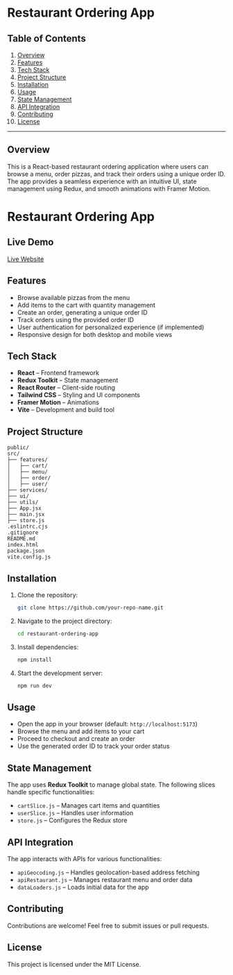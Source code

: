 # Restaurant Ordering App

## Table of Contents

1. [Overview](#overview)
2. [Features](#features)
3. [Tech Stack](#tech-stack)
4. [Project Structure](#project-structure)
5. [Installation](#installation)
6. [Usage](#usage)
7. [State Management](#state-management)
8. [API Integration](#api-integration)
9. [Contributing](#contributing)
10. [License](#license)

---

## Overview

This is a React-based restaurant ordering application where users can browse a menu, order pizzas, and track their orders using a unique order ID. The app provides a seamless experience with an intuitive UI, state management using Redux, and smooth animations with Framer Motion.

# Restaurant Ordering App

## Live Demo

[Live Website](https://resturant-io.vercel.app/)

## Features

- Browse available pizzas from the menu
- Add items to the cart with quantity management
- Create an order, generating a unique order ID
- Track orders using the provided order ID
- User authentication for personalized experience (if implemented)
- Responsive design for both desktop and mobile views

## Tech Stack

- **React** – Frontend framework
- **Redux Toolkit** – State management
- **React Router** – Client-side routing
- **Tailwind CSS** – Styling and UI components
- **Framer Motion** – Animations
- **Vite** – Development and build tool

## Project Structure

```
public/
src/
├── features/
│   ├── cart/
│   ├── menu/
│   ├── order/
│   ├── user/
├── services/
├── ui/
├── utils/
├── App.jsx
├── main.jsx
├── store.js
.eslintrc.cjs
.gitignore
README.md
index.html
package.json
vite.config.js
```

## Installation

1. Clone the repository:
   ```sh
   git clone https://github.com/your-repo-name.git
   ```
2. Navigate to the project directory:
   ```sh
   cd restaurant-ordering-app
   ```
3. Install dependencies:
   ```sh
   npm install
   ```
4. Start the development server:
   ```sh
   npm run dev
   ```

## Usage

- Open the app in your browser (default: `http://localhost:5173`)
- Browse the menu and add items to your cart
- Proceed to checkout and create an order
- Use the generated order ID to track your order status

## State Management

The app uses **Redux Toolkit** to manage global state. The following slices handle specific functionalities:

- `cartSlice.js` – Manages cart items and quantities
- `userSlice.js` – Handles user information
- `store.js` – Configures the Redux store

## API Integration

The app interacts with APIs for various functionalities:

- `apiGeocoding.js` – Handles geolocation-based address fetching
- `apiRestaurant.js` – Manages restaurant menu and order data
- `dataLoaders.js` – Loads initial data for the app

## Contributing

Contributions are welcome! Feel free to submit issues or pull requests.

## License

This project is licensed under the MIT License.
